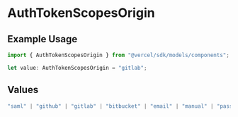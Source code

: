 # AuthTokenScopesOrigin

## Example Usage

```typescript
import { AuthTokenScopesOrigin } from "@vercel/sdk/models/components";

let value: AuthTokenScopesOrigin = "gitlab";
```

## Values

```typescript
"saml" | "github" | "gitlab" | "bitbucket" | "email" | "manual" | "passkey"
```
